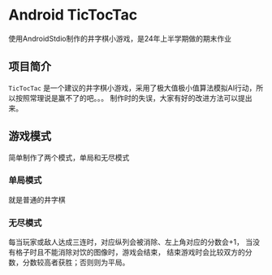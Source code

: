 # Android TicTocTac

使用AndroidStdio制作的井字棋小游戏，是24年上半学期做的期末作业

## 项目简介

`TicTocTac` 是一个建议的井字棋小游戏，采用了极大值极小值算法模拟AI行动，所以按照常理说是赢不了的吧。。。
制作时的失误，大家有好的改进方法可以提出来。

## 游戏模式

简单制作了两个模式，单局和无尽模式

### 单局模式

就是普通的井字棋

### 无尽模式

每当玩家或敌人达成三连时，对应纵列会被消除、左上角对应的分数会+1，
当没有格子时且不能消除对饮的图像时，游戏会结束，
结束游戏时会比较双方的分数，分数较高者获胜；否则则为平局。
